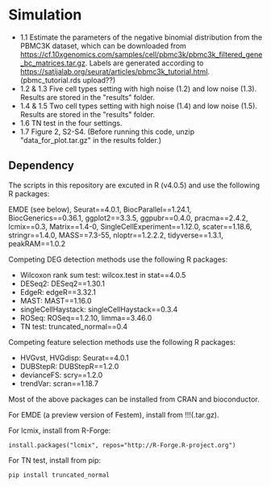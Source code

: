 # Simulation

- 1.1 Estimate the parameters of the negative binomial distribution from the PBMC3K dataset, which can be downloaded from https://cf.10xgenomics.com/samples/cell/pbmc3k/pbmc3k_filtered_gene_bc_matrices.tar.gz. Labels are generated according to https://satijalab.org/seurat/articles/pbmc3k_tutorial.html. (pbmc_tutorial.rds upload??)
- 1.2 & 1.3 Five cell types setting with high noise (1.2) and low noise (1.3). Results are stored in the "results" folder.
- 1.4 & 1.5 Two cell types setting with high noise (1.4) and low noise (1.5). Results are stored in the "results" folder.
- 1.6 TN test in the four settings.
- 1.7 Figure 2, S2-S4. (Before running this code, unzip "data_for_plot.tar.gz" in the results folder.)

## Dependency
The scripts in this repository are excuted in R (v4.0.5) and use the following R packages:

EMDE (see below), Seurat==4.0.1, BiocParallel==1.24.1, BiocGenerics==0.36.1, ggplot2==3.3.5, ggpubr==0.4.0, pracma==2.4.2, lcmix==0.3, Matrix==1.4-0, SingleCellExperiment==1.12.0, scater==1.18.6, stringr==1.4.0, MASS==7.3-55, nloptr==1.2.2.2, tidyverse==1.3.1, peakRAM==1.0.2

Competing DEG detection methods use the following R packages:

  - Wilcoxon rank sum test: wilcox.test in stat==4.0.5
  - DESeq2: DESeq2==1.30.1
  - EdgeR: edgeR==3.32.1
  - MAST: MAST==1.16.0
  - singleCellHaystack: singleCellHaystack==0.3.4
  - ROSeq: ROSeq==1.2.10, limma==3.46.0
  - TN test: truncated_normal==0.4

Competing feature selection methods use the following R packages:

  - HVGvst, HVGdisp: Seurat==4.0.1
  - DUBStepR: DUBStepR==1.2.0
  - devianceFS: scry==1.2.0
  - trendVar: scran==1.18.7

Most of the above packages can be installed from CRAN and bioconductor. 

For EMDE (a preview version of Festem), install from !!!(.tar.gz). 

For lcmix, install from R-Forge:
```
install.packages("lcmix", repos="http://R-Forge.R-project.org")
```

For TN test, install from pip:
```
pip install truncated_normal
```

